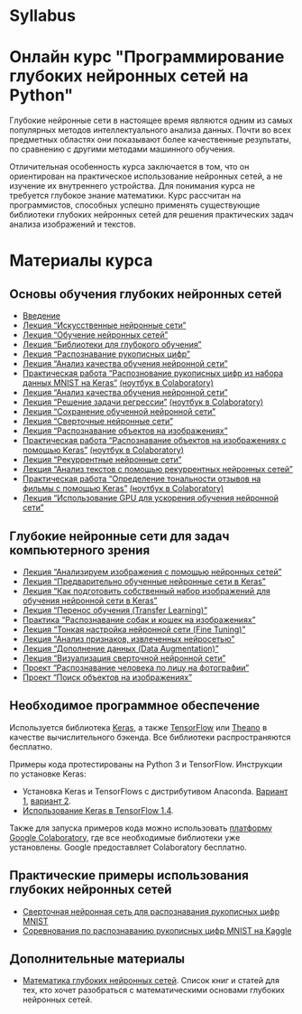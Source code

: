 # Syllabus

# Онлайн курс "Программирование глубоких нейронных сетей на Python"

Глубокие нейронные сети в настоящее время являются одним из самых популярных методов интеллектуального анализа данных. Почти во всех предметных областях они показывают более качественные результаты, по сравнению с другими методами машинного обучения.

Отличительная особенность курса заключается в том, что он ориентирован на практическое использование нейронных сетей, а не изучение их внутреннего устройства. Для понимания курса не требуется глубокое знание математики. Курс рассчитан на программистов, способных успешно применять существующие библиотеки глубоких нейронных сетей для решения практических задач анализа изображений и текстов.

# Материалы курса

## Основы обучения глубоких нейронных сетей

* [Введение](https://www.asozykin.ru/courses/nnpython-intro)
* [Лекция “Искусственные нейронные сети”](https://youtu.be/lACoEv1qe1U)
* [Лекция “Обучение нейронных сетей”](https://youtu.be/KunK-QcqgOg)
* [Лекция “Библиотеки для глубокого обучения”](https://youtu.be/9xfPb2hiqNY)
* [Лекция “Распознавание рукописных цифр”](https://youtu.be/0ImpTjNeWGo)
* [Лекция “Анализ качества обучения нейронной сети”](https://youtu.be/ykDH66b0N_4)
* [Практическая работа “Распознование рукописных цифр из набора данных MNIST на Keras”](https://www.asozykin.ru/courses/nnpython-lab1) [(ноутбук в Colaboratory)](https://drive.google.com/file/d/11OmSvPZvkEiALlLhMJRo0kgHUv1mpepf/view?usp=sharing)
* [Лекция “Анализ качества обучения нейронной сети”](https://youtu.be/ykDH66b0N_4)
* [Лекция “Решение задачи регрессии”](https://youtu.be/hgvnvWCoDYo) [(ноутбук в Colaboratory)](https://drive.google.com/file/d/1F5EoQmzHJ9GIxIFHi6AxBhBwpTvbJWa0/view?usp=sharing)
* [Лекция “Сохранение обученной нейронной сети”](https://www.asozykin.ru/deep_learning/2017/02/12/How-to-save-trained-deep-net.html)
* [Лекция “Сверточные нейронные сети”](https://youtu.be/52U4BG0ENiM)
* [Лекция “Распознавание объектов на изображениях”](https://youtu.be/5GdtghjJ3-U)
* [Практическая работа “Распознавание объектов на изображениях с помощью Keras”](https://www.asozykin.ru/courses/nnpython-lab2) [(ноутбук в Colaboratory)](https://drive.google.com/file/d/1nA3KIasI3DT4E9DsMiiPDoqFFiwapsme/view?usp=sharing)
* [Лекция “Рекуррентные нейронные сети”](https://youtu.be/38iGggnbbsQ)
* [Лекция “Анализ текстов с помощью рекуррентных нейронных сетей”](https://youtu.be/7Tx_cewjhGQ)
* [Практическая работа “Определение тональности отзывов на фильмы с помощью Keras”](https://www.asozykin.ru/courses/nnpython-lab3) [(ноутбук в Colaboratory)](https://drive.google.com/file/d/1ZpA5rZhYBy9HlJbNU2m3Jzl6iN5_Y6cf/view?usp=sharing)
* [Лекция “Использование GPU для ускорения обучения нейронной сети”](https://www.asozykin.ru/deep_learning/2017/03/11/How-to-use-gpu-with-theano.html)

## Глубокие нейронные сети для задач компьютерного зрения
* [Лекция “Анализируем изображения с помощью нейронных сетей”](https://www.asozykin.ru/deep_learning/2017/06/20/Image-Classification-Using-Neural-Networks.html)
* [Лекция “Предварительно обученные нейронные сети в Keras”](https://www.asozykin.ru/deep_learning/2017/06/06/Keras-Pretrained-Networks.html)
* [Лекция “Как подготовить собственный набор изображений для обучения нейронной сети в Keras”](https://www.asozykin.ru/deep_learning/2018/01/06/How-to-Prepare-Image-Dataset-for-Keras.html)
* [Лекция “Перенос обучения (Transfer Learning)”](https://www.asozykin.ru/deep_learning/2018/01/08/Transfer-Learning-in-Keras.html)
* [Практика “Распознавание собак и кошек на изображениях”](https://www.asozykin.ru/courses/nnpython-lab4)
* [Лекция “Тонкая настройка нейронной сети (Fine Tuning)”](https://www.asozykin.ru/deep_learning/2018/04/02/Fine-Tuning-in-Keras.html)
* [Лекция “Анализ признаков, извлеченных нейросетью”](https://www.asozykin.ru/deep_learning/2018/06/26/Deep-Features-Analysis.html)
* [Лекция “Дополнение данных (Data Augmentation)”](https://youtu.be/mCHoMsner54)
* [Лекция “Визуализация сверточной нейронной сети”](https://www.asozykin.ru/deep_learning/2018/07/10/CNN-Visualization.html)
* [Проект “Распознавание человека по лицу на фотографии”](https://www.asozykin.ru/deep_learning/2017/08/11/Foto-Verification-with-Dlib.html)    
* [Проект “Поиск объектов на изображениях”](https://www.asozykin.ru/deep_learning/2018/07/24/Object-Detection-using-TensorFlow.html)

## Необходимое программное обеспечение

Используется библиотека [Keras](https://keras.io/), а также [TensorFlow](https://www.tensorflow.org/) или [Theano](http://deeplearning.net/software/theano/) в качестве вычислительного бэкенда. Все библиотеки распространяются бесплатно.

Примеры кода протестированы на Python 3 и TensorFlow. Инструкции по установке Keras:

* Установка Keras и TensorFlows с дистрибутивом Anaconda. [Вариант 1](https://www.asozykin.ru/deep_learning/2017/09/07/Keras-Installation-TensorFlow.html), [вариант 2](https://www.asozykin.ru/deep_learning/2018/03/30/TensorFlow-Anaconda-Pip-Install.html).
* [Использование Keras в TensorFlow 1.4](https://www.asozykin.ru/deep_learning/2017/12/14/How-to-Use-Keras-in-TensorFlow-14.html).

Также для запуска примеров кода можно использовать [платформу Google Colaboratory](https://www.asozykin.ru/deep_learning/2018/04/04/Google-Colaboratory-for-Deep-Learning.html), где все необходимые библиотеки уже установлены. Google предоставляет Colaboratory бесплатно.

## Практические примеры использования глубоких нейронных сетей

* [Сверточная нейронная сеть для распознавания рукописных цифр MNIST](https://www.asozykin.ru/deep_learning/2017/05/08/CNN-for-MNIST.html)
* [Соревнования по распознаванию рукописных цифр MNIST на Kaggle](https://www.asozykin.ru/deep_learning/2017/05/10/MNIST-On-Kaggle.html)

## Дополнительные материалы
* [Математика глубоких нейронных сетей](https://www.asozykin.ru/deep_learning/2017/08/31/Math-of-Deep-Learning.html). Список книг и статей для тех, кто хочет разобраться с математическими основами глубоких нейронных сетей.


